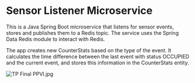 # Sensor Listener Microservice

This is a Java Spring Boot microservice that listens for sensor events, stores and publishes them to a Redis topic. The service uses the Spring Data Redis module to interact with Redis.

The app creates new CounterStats based on the type of the event. It calculates the time difference between the last event with status OCCUPIED and the current event, and stores this information in the CounterStats entity.

![TP Final PPVI.jpg](..%2FTP%20Final%20PPVI.jpg)